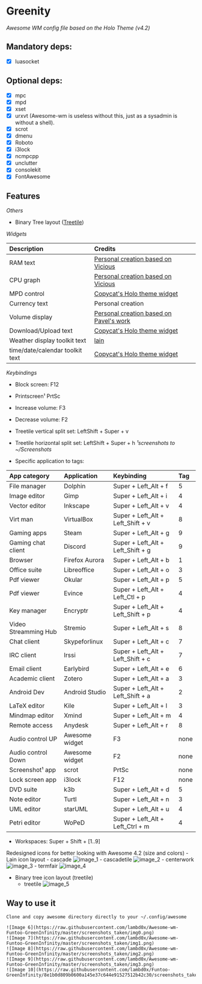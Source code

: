 # Greenity
_Awesome WM config file based on the Holo Theme (v4.2)_

## Mandatory deps:
- [x] luasocket

## Optional deps:
- [x] mpc
- [x] mpd
- [x] xset
- [x] urxvt (Awesome-wm is useless without this, just as a sysadmin is without a shell).
- [x] scrot
- [x] dmenu
- [x] Roboto
- [x] i3lock
- [x] ncmpcpp
- [x] unclutter
- [x] consolekit
- [x] FontAwesome

## Features
_Others_
- Binary Tree layout ([Treetile](https://github.com/guotsuan/awesome-treetile))

_Widgets_

| Description | Credits |
| :--- | :--- |
| RAM text                         | [Personal creation based on Vicious](https://github.com/Mic92/vicious)                 |
| CPU graph                        | [Personal creation based on Vicious](https://github.com/Mic92/vicious)                 |
| MPD control                      | [Copycat's Holo theme widget](https://github.com/lcpz/awesome-copycats)                |
| Currency text                    | Personal creation                                                                      |
| Volume display                   | [Personal creation based on Pavel's work](http://pavelmakhov.com/awesome-wm-widgets/)  |
| Download/Upload text             | [Copycat's Holo theme widget](https://github.com/lcpz/awesome-copycats)                |
| Weather display toolkit text     | [lain](https://github.com/lcpz/lain/wiki)                                              |
| time/date/calendar toolkit text  | [Copycat's Holo theme widget](https://github.com/lcpz/awesome-copycats)                |

_Keybindings_
- Block screen: F12
- Printscreen¹ PrtSc
- Increase volume: F3
- Decrease volume: F2
- Treetile vertical split set: LeftShift + Super + v
- Treetile horizontal split set: LeftShift + Super + h
_¹screenshots to ~/Screenshots_

- Specific application to tags:

| App category         | Application    | Keybinding                        | Tag  |
| :------------------- | :------------  | :--------------------             | :--- |
| File manager         |  Dolphin       | Super + Left_Alt + f              | 5 |
| Image editor         | Gimp           | Super + Left_Alt + i              | 4 |
| Vector editor        | Inkscape       | Super + Left_Alt + v              | 4 |
| Virt man             | VirtualBox     | Super + Left_Alt + Left_Shift + v | 8 |
| Gaming apps          | Steam          | Super + Left_Alt + g              | 9 |
| Gaming chat client   | Discord        | Super + Left_Alt + Left_Shift + g | 9 |
| Browser              | Firefox Aurora | Super + Left_Alt + b              | 1 |
| Office suite         | Libreoffice    | Super + Left_Alt + o              | 3 |
| Pdf viewer           | Okular         | Super + Left_Alt + p              | 5 |
| Pdf viewer           | Evince         | Super + Left_Alt + Left_Ctl + p   | 4 |
| Key manager          | Encryptr       | Super + Left_Alt + Left_Shift + p | 4 |
| Video Streamming Hub | Stremio        | Super + Left_Alt + s              | 8 |
| Chat client          | Skypeforlinux  | Super + Left_Alt + c              | 7 |
| IRC client           | Irssi          | Super + Left_Alt + Left_Shift + c | 7 |
| Email client         | Earlybird      | Super + Left_Alt + e              | 6 |
| Academic client      | Zotero         | Super + Left_Alt + a              | 3 |
| Android Dev          | Android Studio | Super + Left_Alt + Left_Shift + a | 2 |
| LaTeX editor         | Kile           | Super + Left_Alt + l              | 3 |
| Mindmap editor       | Xmind          | Super + Left_Alt + m              | 4 |
| Remote access        | Anydesk        | Super + Left_Alt + r              | 8 |
| Audio control UP     | Awesome widget | F3                                | none |
| Audio control Down   | Awesome widget | F2                                | none |
| Screenshot¹ app      | scrot          | PrtSc                             | none |
| Lock screen app      | i3lock         | F12                               | none |
| DVD suite            | k3b            | Super + Left_Alt + d              | 5 |
| Note editor          | Turtl          | Super + Left_Alt + n              | 3 |
| UML editor           | starUML        | Super + Left_Alt + u              | 4 |
| Petri editor         | WoPeD          | Super + Left_Alt + Left_Ctrl + m  | 4 |

- Workspaces: Super + Shift + [1..9]

Redesigned icons for better looking with Awesome 4.2 (size and colors)
	- Lain icon layout
	- cascade ![image_1](https://github.com/lambd0x/Funtoo-GreenInfinity/blob/master/awesome/lain/icons/layout/default/cascade.png)
	- cascadetile ![image_2](https://github.com/lambd0x/Funtoo-GreenInfinity/blob/master/awesome/lain/icons/layout/default/cascadetile.png)
	- centerwork ![image_3](https://github.com/lambd0x/Funtoo-GreenInfinity/blob/master/awesome/lain/icons/layout/default/centerwork.png)
	- termfair ![image_4](https://github.com/lambd0x/Funtoo-GreenInfinity/blob/master/awesome/lain/icons/layout/default/termfair.png)
- Binary tree icon layout (treetile)
	- treetile ![image_5](https://github.com/lambd0x/Funtoo-GreenInfinity/blob/master/awesome/treetile/treetile.png)

## Way to use it
	Clone and copy awesome directory directly to your ~/.config/awesome

	![Image 6](https://raw.githubusercontent.com/lambd0x/Awesome-wm-Funtoo-GreenInfinity/master/screenshots_taken/img0.png)
	![Image 7](https://raw.githubusercontent.com/lambd0x/Awesome-wm-Funtoo-GreenInfinity/master/screenshots_taken/img1.png)
	![Image 8](https://raw.githubusercontent.com/lambd0x/Awesome-wm-Funtoo-GreenInfinity/master/screenshots_taken/img2.png)
	![Image 9](https://raw.githubusercontent.com/lambd0x/Awesome-wm-Funtoo-GreenInfinity/master/screenshots_taken/img3.png)
	![Image 10](https://raw.githubusercontent.com/lambd0x/Funtoo-GreenInfinity/8e1b0d809b0600a145e37c644e91527512b42c30/screenshots_taken/img4.png)
